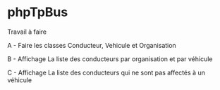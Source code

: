 # phpTpBus

Travail à faire

A - Faire les classes Conducteur, Vehicule et Organisation

B - Affichage La liste des conducteurs par organisation et par véhicule

C - Affichage La liste des conducteurs qui ne sont pas affectés à un véhicule
